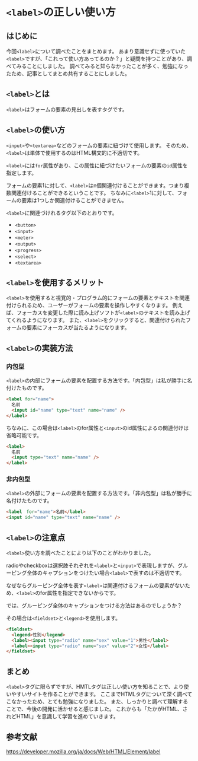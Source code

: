 # `<label>`の正しい使い方

## はじめに
今回`<label>`について調べたことをまとめます。
あまり意識せずに使っていた`<label>`ですが、「これって使い方あってるのか？」と疑問を持つことがあり、調べてみることにしました。
調べてみると知らなかったことが多く、勉強になったため、記事としてまとめ共有することにしました。

## `<label>`とは
`<label>`はフォームの要素の見出しを表すタグです。

## `<label>`の使い方
`<input>`や`<textarea>`などのフォームの要素に紐づけて使用します。 そのため、`<label>`は単体で使用するのはHTML構文的に不適切です。

`<label>`には`for`属性があり、この属性に紐づけたいフォームの要素の`id`属性を指定します。

フォームの要素1に対して、`<label>`はn個関連付けることができます。つまり複数関連付けることができるということです。
ちなみに`<label>`1に対して、フォームの要素は1つしか関連付けることができません。

`<label>`に関連づけれるタグ以下のとおりです。
- `<button>`
- `<input>`
- `<meter>`
- `<output>`
- `<progress>`
- `<select>`
- `<textarea>`

##  `<label>`を使用するメリット

`<label>`を使用すると視覚的・プログラム的にフォームの要素とテキストを関連付けられるため、ユーザーがフォームの要素を操作しやすくなります。
例えば、フォーカスを変更した際に読み上げソフトが`<label>`のテキストを読み上げてくれるようになります。
また、`<label>`をクリックすると、関連付けられたフォームの要素にフォーカスが当たるようになります。

## `<label>`の実装方法
### 内包型
`<label>`の内部にフォームの要素を配置する方法です。「内包型」は私が勝手に名付けたものです。
```html
<label for="name">
  名前
  <input id="name" type="text" name="name" />
</label>
```
ちなみに、この場合は`<label>`のfor属性と`<input>`のid属性によるの関連付けは省略可能です。
```html
<label>
  名前
  <input type="text" name="name" />
</label>
```

### 非内包型
`<label>`の外部にフォームの要素を配置する方法です。「非内包型」は私が勝手に名付けたものです。

```html
<label　for="name">名前</label>
<input id="name" type="text" name="name" />
```

## `<label>`の注意点
`<label>`使い方を調べたことにより以下のことがわかりました。

radioやcheckboxは選択肢それぞれを`<label>`と`<input>`で表現しますが、グルーピング全体のキャプションをつけたい場合`<label>`で表すのは不適切です。

なぜならグルーピング全体を表す`<label>`は関連付けるフォームの要素がないため、`<label>`のfor属性を指定できないからです。

では、グルーピング全体のキャプションをつける方法はあるのでしょうか？

その場合は`<fieldset>`と`<legend>`を使用します。

```html
<fieldset>
  <legend>性別</legend>
  <label><input type="radio" name="sex" value="1">男性</label>
  <label><input type="radio" name="sex" value="2">女性</label>
</fieldset>
```

## まとめ
`<label>`タグに限らずですが、HMTLタグは正しい使い方を知ることで、より使いやすいサイトを作ることができます。
ここまでHTMLタグについて深く調べてこなかったため、とても勉強になりました。
また、しっかりと調べて理解することで、今後の開発に活かせると感じました。
これからも「たかがHTML、されどHTML」を意識して学習を進めていきます。


## 参考文献
https://developer.mozilla.org/ja/docs/Web/HTML/Element/label